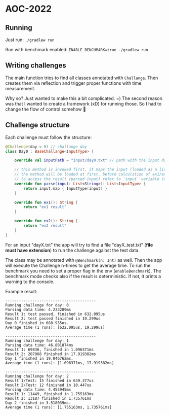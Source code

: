 # AOC-2022

## Running

Just run: `./gradlew run`

Run with benchmark enabled: `ENABLE_BENCHMARK=true ./gradlew run`

## Writing challenges

The main function tries to find all classes annotated with `Challange`.
Then creates them via reflection and trigger proper functions with time measurement.

Why so? Just wanted to make this a bit complicated. =) The second reason was that I wanted to create a framework (xD)
for running those. So I had to change the flow of control somehow 🤔

## Challenge structure

Each challenge must follow the structure:

```kotlin
@Challenge(day = 0) // challange day
class Day0 : BaseChallange<InputType> {

    override val inputPath = "input/day0.txt" // path with the input data

    // this method is invoked first, it maps the input (loaded as a list of string, each element is a new line in the file)
    // the method will be loaded at first, before calculation of ex1/ex2
    // to access the result (parsed input) refer to `input` variable (which is protected in the file)
    override fun parse(input: List<String>): List<InputType> {
        return input.map { InputType(input) }
    }

    override fun ex1(): String {
        return "ex1 result"
    }

    override fun ex2(): String {
        return "ex2 result"
    }
}
```

For an input "dayX.txt" the app will try to find a file "dayX_test.txt" (**file must have extension**) to run the
challenge against the test data.

The class may be annotated with `@Benchmark(n: Int)` as well. Then the app will execute the Challenge n-times to get the
average time. To run the benchmark you need to set a proper flag in the env (`enableBenchmark`).
The benchmark mode checks also if the result is deterministic. If not, it prints a warning to the console.

Example result:

```
----------------------------------------
Running challenge for day: 0
Parsing data time: 4.233289ms
Result 1: test passed, finished in 632.095us
Result 2: test passed finished in 19.299us
Day 0 finished in 688.935us.
Average time (1 runs): [632.095us, 19.299us]

----------------------------------------
Running challenge for day: 1
Parsing data time: 46.801874ms
Result 1: 69836, finished in 1.096371ms
Result 2: 207968 finished in 17.919382ms
Day 1 finished in 19.046762ms.
Average time (1 runs): [1.096371ms, 17.919382ms]

----------------------------------------
Running challenge for day: 2
Result 1/Test: 15 finished in 639.377us
Result 2/Test: 12 finished in 10.447us
Parsing data time: 4.455945ms
Result 1: 11449, finished in 1.755163ms
Result 2: 13187 finished in 1.735761ms
Day 2 finished in 3.518039ms.
Average time (1 runs): [1.755163ms, 1.735761ms]
```